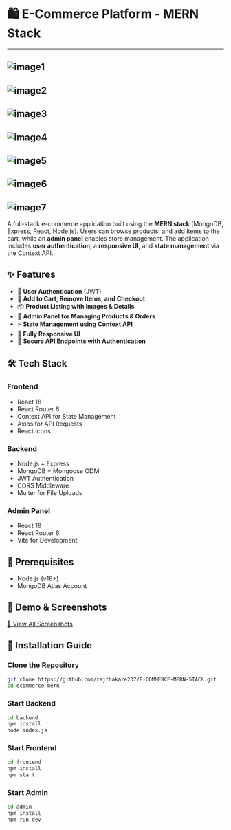 # 🛍️ E-Commerce Platform - MERN Stack

---
![image1](https://drive.google.com/uc?export=view&id=1sUw3CkiiMfBJht8wUaXXq9SD7ccsWUEP)  
---  
![image2](https://drive.google.com/uc?export=view&id=1zRfSjElUMO_WCYZs_tA1O_CVTbH5BRk1)  
---  
![image3](https://drive.google.com/uc?export=view&id=1rUTtqobzhuNXUeXerK1HpSISZGZb49Ov)  
---  
![image4](https://drive.google.com/uc?export=view&id=1iZGjC6M2x0negcjXmxTln3vhNNj-JFF5)  
---  
![image5](https://drive.google.com/uc?export=view&id=1de7AN3QAAqOUg5lnDOE5mr5TOEeNwLlo)  
---  
![image6](https://drive.google.com/uc?export=view&id=1dTDc52yNuW7EosezAUjl1C_26mM-RF1D)  
---  
![image7](https://drive.google.com/uc?export=view&id=1473X75nbCfVULDFeWg_t6K6VcX3XPCr_)  
---

A full-stack e-commerce application built using the **MERN stack** (MongoDB, Express, React, Node.js). Users can browse products, and add items to the cart, while an **admin panel** enables store management. The application includes **user authentication**, a **responsive UI**, and **state management** via the Context API.

## ✨ Features

- 🔑 **User Authentication** (JWT)
- 🛒 **Add to Cart, Remove Items, and Checkout**
- 📦 **Product Listing with Images & Details**
- 🏪 **Admin Panel for Managing Products & Orders**
- ⚡ **State Management using Context API**
- 📱 **Fully Responsive UI**
- 🔐 **Secure API Endpoints with Authentication**

## 🛠️ Tech Stack

### **Frontend**
- React 18
- React Router 6
- Context API for State Management
- Axios for API Requests
- React Icons

### **Backend**
- Node.js + Express
- MongoDB + Mongoose ODM
- JWT Authentication
- CORS Middleware
- Multer for File Uploads

### **Admin Panel**
- React 18
- React Router 6
- Vite for Development

## 📌 Prerequisites

- Node.js (v18+)
- MongoDB Atlas Account

## 📸 Demo & Screenshots  

[🔗 View All Screenshots](https://drive.google.com/drive/folders/1XfS0hd60trQDIH4ZiQzHYqQozdnIF-x6?usp=drive_link)

## 🚀 Installation Guide

### Clone the Repository
```bash
git clone https://github.com/rajthakare237/E-COMMERCE-MERN-STACK.git
cd ecommerce-mern
```

### Start Backend
```bash
cd backend
npm install
node index.js
```

### Start Frontend
```bash
cd frontend
npm install
npm start
```

### Start Admin
```bash
cd admin
npm install
npm run dev
```
